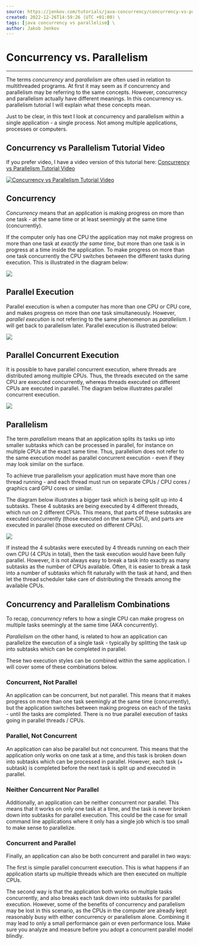 ```yaml
---
source: https://jenkov.com/tutorials/java-concurrency/concurrency-vs-parallelism.html \
created: 2022-12-26T14:59:26 (UTC +01:00) \
tags: [java concurrency vs parallelism] \
author: Jakob Jenkov
---
```

# Concurrency vs. Parallelism
---
The terms _concurrency_ and _parallelism_ are often used in relation to multithreaded programs. At first it may seem as if concurrency and parallelism may be referring to the same concepts. However, concurrency and parallelism actually have different meanings. In this concurrency vs. parallelism tutorial I will explain what these concepts mean.

Just to be clear, in this text I look at concurrency and parallelism within a single application - a single process. Not among multiple applications, processes or computers.

## Concurrency vs Parallelism Tutorial Video

If you prefer video, I have a video version of this tutorial here: [Concurrency vs Parallelism Tutorial Video](https://www.youtube.com/watch?v=Y1pgpn2gOSg&list=PLL8woMHwr36EDxjUoCzboZjedsnhLP1j4&index=9 "Concurrency vs Parallelism Tutorial Video")

[![Concurrency vs Parallelism Tutorial Video](https://jenkov.com/images/java-concurrency/concurrency-vs-parallelism-video-screenshot.png)](https://www.youtube.com/watch?v=Y1pgpn2gOSg&list=PLL8woMHwr36EDxjUoCzboZjedsnhLP1j4&index=9 "Concurrency vs Parallelism Tutorial Video")

## Concurrency

_Concurrency_ means that an application is making progress on more than one task - at the same time or at least seemingly at the same time (concurrently).

If the computer only has one CPU the application may not make progress on more than one task at _exactly the same time_, but more than one task is in progress at a time inside the application. To make progress on more than one task concurrently the CPU switches between the different tasks during execution. This is illustrated in the diagram below:

![](https://jenkov.com/images/java-concurrency/concurrency-vs-parallelism-1.png)

## Parallel Execution

Parallel execution is when a computer has more than one CPU or CPU core, and makes progress on more than one task simultaneously. However, _parallel execution_ is not referring to the same phenomenon as _parallelism_. I will get back to parallelism later. Parallel execution is illustrated below:

![](https://jenkov.com/images/java-concurrency/concurrency-vs-parallelism-2.png)

## Parallel Concurrent Execution

It is possible to have parallel concurrent execution, where threads are distributed among multiple CPUs. Thus, the threads executed on the same CPU are executed concurrently, whereas threads executed on different CPUs are executed in parallel. The diagram below illustrates parallel concurrent execution.

![](https://jenkov.com/images/java-concurrency/concurrency-vs-parallelism-3.png)

## Parallelism

The term _parallelism_ means that an application splits its tasks up into smaller subtasks which can be processed in parallel, for instance on multiple CPUs at the exact same time. Thus, parallelism does not refer to the same execution model as parallel concurrent execution - even if they may look similar on the surface.

To achieve true parallelism your application must have more than one thread running - and each thread must run on separate CPUs / CPU cores / graphics card GPU cores or similar.

The diagram below illustrates a bigger task which is being split up into 4 subtasks. These 4 subtasks are being executed by 4 different threads, which run on 2 different CPUs. This means, that parts of these subtasks are executed concurrently (those executed on the same CPU), and parts are executed in parallel (those executed on different CPUs).

![](https://jenkov.com/images/java-concurrency/concurrency-vs-parallelism-4.png)

If instead the 4 subtasks were executed by 4 threads running on each their own CPU (4 CPUs in total), then the task execution would have been fully parallel. However, it is not always easy to break a task into exactly as many subtasks as the number of CPUs available. Often, it is easier to break a task into a number of subtasks which fit naturally with the task at hand, and then let the thread scheduler take care of distributing the threads among the available CPUs.

## Concurrency and Parallelism Combinations

To recap, _concurrency_ refers to how a single CPU can make progress on multiple tasks seemingly at the same time (AKA concurrently).

_Parallelism_ on the other hand, is related to how an application can parallelize the execution of a single task - typically by splitting the task up into subtasks which can be completed in parallel.

These two execution styles can be combined within the same application. I will cover some of these combinations below.

### Concurrent, Not Parallel

An application can be concurrent, but not parallel. This means that it makes progress on more than one task seemingly at the same time (concurrently), but the application switches between making progress on each of the tasks - until the tasks are completed. There is no true parallel execution of tasks going in parallel threads / CPUs.

### Parallel, Not Concurrent

An application can also be parallel but not concurrent. This means that the application only works on one task at a time, and this task is broken down into subtasks which can be processed in parallel. However, each task (+ subtask) is completed before the next task is split up and executed in parallel.

### Neither Concurrent Nor Parallel

Additionally, an application can be neither concurrent nor parallel. This means that it works on only one task at a time, and the task is never broken down into subtasks for parallel execution. This could be the case for small command line applications where it only has a single job which is too small to make sense to parallelize.

### Concurrent and Parallel

Finally, an application can also be both concurrent and parallel in two ways:

The first is simple parallel concurrent execution. This is what happens if an application starts up multiple threads which are then executed on multiple CPUs.

The second way is that the application both works on multiple tasks concurrently, and also breaks each task down into subtasks for parallel execution. However, some of the benefits of concurrency and parallelism may be lost in this scenario, as the CPUs in the computer are already kept reasonably busy with either concurrency or parallelism alone. Combining it may lead to only a small performance gain or even performance loss. Make sure you analyze and measure before you adopt a concurrent parallel model blindly.
